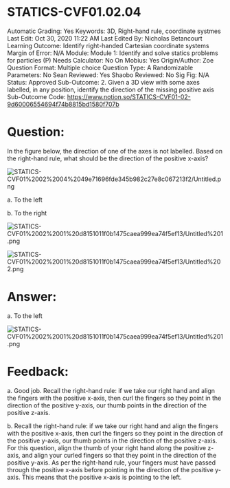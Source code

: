 # STATICS-CVF01.02.04

Automatic Grading: Yes
Keywords: 3D, Right-hand rule, coordinate systmes
Last Edit: Oct 30, 2020 11:22 AM
Last Edited By: Nicholas Betancourt
Learning Outcome: Identify right-handed Cartesian coordinate systems
Margin of Error: N/A
Module: Module 1: Identify and solve statics problems for particles (P)
Needs Calculator: No
On Mobius: Yes
Origin/Author: Zoe
Question Format: Multiple choice
Question Type: A
Randomizable Parameters: No
Sean Reviewed: Yes
Shaobo Reviewed: No
Sig Fig: N/A
Status: Approved
Sub-Outcome: 2. Given a 3D view with some axes labelled, in any position, identify the direction of the missing positive axis
Sub-Outcome Code: https://www.notion.so/STATICS-CVF01-02-9d60006554694f74b8815bd1580f707b

# Question:

In the figure below, the direction of one of the axes is not labelled. Based on the right-hand rule, what should be the direction of the positive x-axis?

![STATICS-CVF01%2002%2004%2049e71696fde345b982c27e8c067213f2/Untitled.png](STATICS-CVF01%2002%2004%2049e71696fde345b982c27e8c067213f2/Untitled.png)

a. To the left

b. To the right

![STATICS-CVF01%2002%2001%20d8151011f0b1475caea999ea74f5ef13/Untitled%201.png](STATICS-CVF01%2002%2001%20d8151011f0b1475caea999ea74f5ef13/Untitled%201.png)

![STATICS-CVF01%2002%2001%20d8151011f0b1475caea999ea74f5ef13/Untitled%202.png](STATICS-CVF01%2002%2001%20d8151011f0b1475caea999ea74f5ef13/Untitled%202.png)

# Answer:

a. To the left

![STATICS-CVF01%2002%2001%20d8151011f0b1475caea999ea74f5ef13/Untitled%201.png](STATICS-CVF01%2002%2001%20d8151011f0b1475caea999ea74f5ef13/Untitled%201.png)

# Feedback:

a. Good job. Recall the right-hand rule: if we take our right hand and align the fingers with the positive x-axis, then curl the fingers so they point in the direction of the positive y-axis, our thumb points in the direction of the positive z-axis.

b. Recall the right-hand rule: if we take our right hand and align the fingers with the positive x-axis, then curl the fingers so they point in the direction of the positive y-axis, our thumb points in the direction of the positive z-axis. For this question, align the thumb of your right hand along the positive z-axis, and align your curled fingers so that they point in the direction of the positive y-axis. As per the right-hand rule, your fingers must have passed through the positive x-axis before pointing in the direction of the positive y-axis.  This means that the positive x-axis is pointing to the left.
